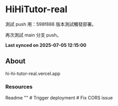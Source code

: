 # HiHiTutor-real

測試 push 用：598f888 版本測試觸發部署。

再次測試 main 分支 push。

**Last synced on 2025-07-05 12:15:00**

## About

hi-hi-tutor-real.vercel.app 

### Resources

 Readme 
"" 
#   T r i g g e r   d e p l o y m e n t  
 #   F i x   C O R S   i s s u e  
 